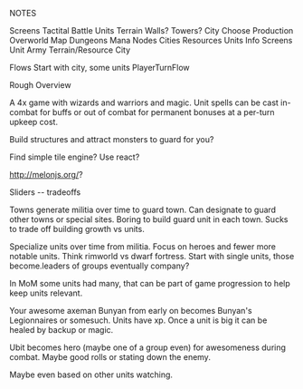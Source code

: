 NOTES


Screens
Tactital Battle
Units
Terrain
Walls?
Towers?
City
Choose Production
Overworld Map
Dungeons
Mana Nodes
Cities
Resources
Units
Info Screens
Unit
Army
Terrain/Resource
City



Flows
Start with city, some units
PlayerTurnFlow

Rough Overview

A 4x game with wizards and warriors and magic. Unit spells can be cast in-combat for buffs or out of combat for permanent bonuses at a per-turn upkeep cost.

Build structures and attract monsters to guard for you?

Find simple tile engine?
Use react?

http://melonjs.org/?


Sliders -- tradeoffs

Towns generate militia over time to guard town. Can designate to guard other towns or special sites.
Boring to build guard unit in each town. Sucks to trade off building growth vs units.

Specialize units over time from militia. Focus on heroes and fewer more notable units. Think rimworld vs dwarf fortress.
Start with single units, those become.leaders of groups eventually company? 

In MoM some units had many, that can be part of game progression to help keep units relevant.

Your awesome axeman Bunyan from early on becomes Bunyan's Legionnaires or somesuch. Units have xp. Once a unit is big it can be healed by backup or magic.

Ubit becomes hero (maybe one of a group even) for awesomeness during combat. Maybe good rolls or stating down the enemy.

Maybe even based on other units watching.

